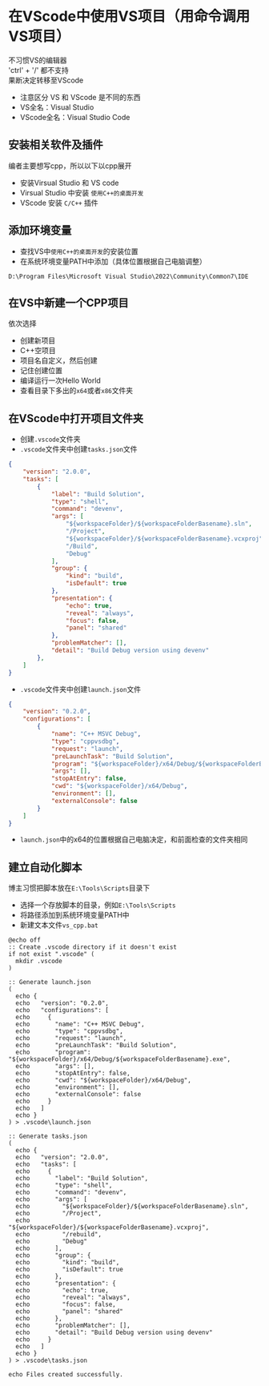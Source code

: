 # 在VScode中使用VS项目（用命令调用VS项目）

不习惯VS的编辑器  
'ctrl' + '/' 都不支持  
果断决定转移至VScode

* 注意区分 VS 和 VScode 是不同的东西
* VS全名：Visual Studio
* VScode全名：Visual Studio Code

## 安装相关软件及插件
编者主要想写cpp，所以以下以cpp展开
* 安装Virsual Studio 和 VS code
* Virsual Studio 中安装 `使用C++的桌面开发`
* VScode 安装 `C/C++` 插件

## 添加环境变量
* 查找VS中`使用C++的桌面开发`的安装位置
* 在系统环境变量PATH中添加（具体位置根据自己电脑调整）
```
D:\Program Files\Microsoft Visual Studio\2022\Community\Common7\IDE
```

## 在VS中新建一个CPP项目
依次选择
* 创建新项目
* C++空项目
* 项目名自定义，然后创建
* 记住创建位置
* 编译运行一次Hello World
* 查看目录下多出的`x64`或者`x86`文件夹

## 在VScode中打开项目文件夹
* 创建`.vscode`文件夹
* `.vscode`文件夹中创建`tasks.json`文件
```json
{
    "version": "2.0.0",
    "tasks": [
        {
            "label": "Build Solution",
            "type": "shell",
            "command": "devenv",
            "args": [
                "${workspaceFolder}/${workspaceFolderBasename}.sln",
                "/Project",
                "${workspaceFolder}/${workspaceFolderBasename}.vcxproj",
                "/Build",
                "Debug"
            ],
            "group": {
                "kind": "build",
                "isDefault": true
            },
            "presentation": {
                "echo": true,
                "reveal": "always",
                "focus": false,
                "panel": "shared"
            },
            "problemMatcher": [],
            "detail": "Build Debug version using devenv"
        },
    ]
}
```
* `.vscode`文件夹中创建`launch.json`文件
```json
{
    "version": "0.2.0",
    "configurations": [
        {
            "name": "C++ MSVC Debug",
            "type": "cppvsdbg",
            "request": "launch",
            "preLaunchTask": "Build Solution",
            "program": "${workspaceFolder}/x64/Debug/${workspaceFolderBasename}.exe",
            "args": [],
            "stopAtEntry": false,
            "cwd": "${workspaceFolder}/x64/Debug",
            "environment": [],
            "externalConsole": false
        }
    ]
}

```
* `launch.json`中的x64的位置根据自己电脑决定，和前面检查的文件夹相同

## 建立自动化脚本
博主习惯把脚本放在`E:\Tools\Scripts`目录下
* 选择一个存放脚本的目录，例如`E:\Tools\Scripts`
* 将路径添加到系统环境变量PATH中
* 新建文本文件`vs_cpp.bat`
```batch
@echo off
:: Create .vscode directory if it doesn't exist
if not exist ".vscode" (
  mkdir .vscode
)

:: Generate launch.json
(
  echo {
  echo   "version": "0.2.0",
  echo   "configurations": [
  echo     {
  echo       "name": "C++ MSVC Debug",
  echo       "type": "cppvsdbg",
  echo       "request": "launch",
  echo       "preLaunchTask": "Build Solution",
  echo       "program": "${workspaceFolder}/x64/Debug/${workspaceFolderBasename}.exe",
  echo       "args": [],
  echo       "stopAtEntry": false,
  echo       "cwd": "${workspaceFolder}/x64/Debug",
  echo       "environment": [],
  echo       "externalConsole": false
  echo     }
  echo   ]
  echo }
) > .vscode\launch.json

:: Generate tasks.json
(
  echo {
  echo   "version": "2.0.0",
  echo   "tasks": [
  echo     {
  echo       "label": "Build Solution",
  echo       "type": "shell",
  echo       "command": "devenv",
  echo       "args": [
  echo         "${workspaceFolder}/${workspaceFolderBasename}.sln",
  echo         "/Project",
  echo         "${workspaceFolder}/${workspaceFolderBasename}.vcxproj",
  echo         "/rebuild",
  echo         "Debug"
  echo       ],
  echo       "group": {
  echo         "kind": "build",
  echo         "isDefault": true
  echo       },
  echo       "presentation": {
  echo         "echo": true,
  echo         "reveal": "always",
  echo         "focus": false,
  echo         "panel": "shared"
  echo       },
  echo       "problemMatcher": [],
  echo       "detail": "Build Debug version using devenv"
  echo     }
  echo   ]
  echo }
) > .vscode\tasks.json

echo Files created successfully.
```

